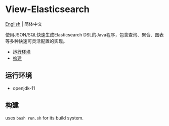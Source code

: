 # View-Elasticsearch

[English](https://github.com/shencangsheng/View-Elasticsearch) | 简体中文

使用JSON/SQL快速生成Elasticsearch DSL的Java程序，包含查询、聚合、图表等多种快速可灵活配置的实现。

* [运行环境](#运行环境)
* [构建](#构建)

## 运行环境

* openjdk-11

## 构建

uses `bash run.sh` for its build system.
